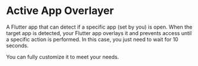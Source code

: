 # Active App Overlayer
A Flutter app that can detect if a specific app (set by you) is open. When the target app is detected, your Flutter app overlays it and prevents access until a specific action is performed. In this case, you just need to wait for 10 seconds.

You can fully customize it to meet your needs.